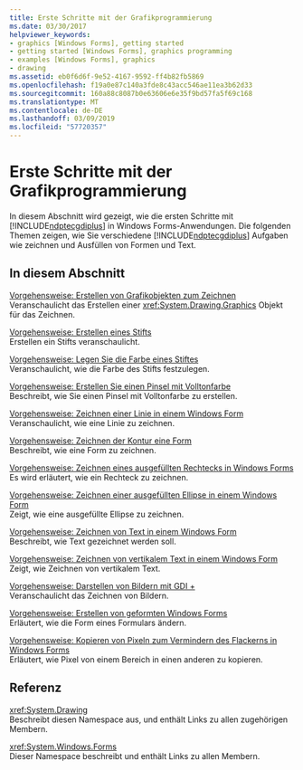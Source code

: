 ```yaml
---
title: Erste Schritte mit der Grafikprogrammierung
ms.date: 03/30/2017
helpviewer_keywords:
- graphics [Windows Forms], getting started
- getting started [Windows Forms], graphics programming
- examples [Windows Forms], graphics
- drawing
ms.assetid: eb0f6d6f-9e52-4167-9592-ff4b82fb5869
ms.openlocfilehash: f19a0e87c140a3fde8c43acc546ae11ea3b62d33
ms.sourcegitcommit: 160a88c8087b0e63606e6e35f9bd57fa5f69c168
ms.translationtype: MT
ms.contentlocale: de-DE
ms.lasthandoff: 03/09/2019
ms.locfileid: "57720357"
---
```

# <a name="getting-started-with-graphics-programming"></a>Erste Schritte mit der Grafikprogrammierung
In diesem Abschnitt wird gezeigt, wie die ersten Schritte mit [!INCLUDE[ndptecgdiplus](../../../../includes/ndptecgdiplus-md.md)] in Windows Forms-Anwendungen. Die folgenden Themen zeigen, wie Sie verschiedene [!INCLUDE[ndptecgdiplus](../../../../includes/ndptecgdiplus-md.md)] Aufgaben wie zeichnen und Ausfüllen von Formen und Text.  
  
## <a name="in-this-section"></a>In diesem Abschnitt  
 [Vorgehensweise: Erstellen von Grafikobjekten zum Zeichnen](how-to-create-graphics-objects-for-drawing.md)  
 Veranschaulicht das Erstellen einer <xref:System.Drawing.Graphics> Objekt für das Zeichnen.  
  
 [Vorgehensweise: Erstellen eines Stifts](how-to-create-a-pen.md)  
 Erstellen ein Stifts veranschaulicht.  
  
 [Vorgehensweise: Legen Sie die Farbe eines Stiftes](how-to-set-the-color-of-a-pen.md)  
 Veranschaulicht, wie die Farbe des Stifts festzulegen.  
  
 [Vorgehensweise: Erstellen Sie einen Pinsel mit Volltonfarbe](how-to-create-a-solid-brush.md)  
 Beschreibt, wie Sie einen Pinsel mit Volltonfarbe zu erstellen.  
  
 [Vorgehensweise: Zeichnen einer Linie in einem Windows Form](how-to-draw-a-line-on-a-windows-form.md)  
 Veranschaulicht, wie eine Linie zu zeichnen.  
  
 [Vorgehensweise: Zeichnen der Kontur eine Form](how-to-draw-an-outlined-shape.md)  
 Beschreibt, wie eine Form zu zeichnen.  
  
 [Vorgehensweise: Zeichnen eines ausgefüllten Rechtecks in Windows Forms](how-to-draw-a-filled-rectangle-on-a-windows-form.md)  
 Es wird erläutert, wie ein Rechteck zu zeichnen.  
  
 [Vorgehensweise: Zeichnen einer ausgefüllten Ellipse in einem Windows Form](how-to-draw-a-filled-ellipse-on-a-windows-form.md)  
 Zeigt, wie eine ausgefüllte Ellipse zu zeichnen.  
  
 [Vorgehensweise: Zeichnen von Text in einem Windows Form](how-to-draw-text-on-a-windows-form.md)  
 Beschreibt, wie Text gezeichnet werden soll.  
  
 [Vorgehensweise: Zeichnen von vertikalem Text in einem Windows Form](how-to-draw-vertical-text-on-a-windows-form.md)  
 Zeigt, wie Zeichnen von vertikalem Text.  
  
 [Vorgehensweise: Darstellen von Bildern mit GDI +](how-to-render-images-with-gdi.md)  
 Veranschaulicht das Zeichnen von Bildern.  
  
 [Vorgehensweise: Erstellen von geformten Windows Forms](how-to-create-a-shaped-windows-form.md)  
 Erläutert, wie die Form eines Formulars ändern.  
  
 [Vorgehensweise: Kopieren von Pixeln zum Vermindern des Flackerns in Windows Forms](how-to-copy-pixels-for-reducing-flicker-in-windows-forms.md)  
 Erläutert, wie Pixel von einem Bereich in einen anderen zu kopieren.  
  
## <a name="reference"></a>Referenz  
 <xref:System.Drawing>  
 Beschreibt diesen Namespace aus, und enthält Links zu allen zugehörigen Membern.  
  
 <xref:System.Windows.Forms>  
 Dieser Namespace beschreibt und enthält Links zu allen Membern.

